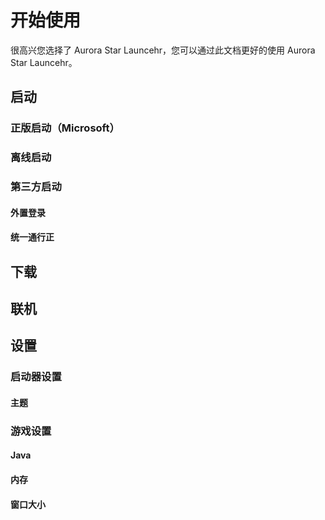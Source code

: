 # 开始使用
很高兴您选择了 Aurora Star Launcehr，您可以通过此文档更好的使用 Aurora Star Launcehr。
## 启动
### 正版启动（Microsoft）
### 离线启动
### 第三方启动
#### 外置登录
#### 统一通行正
## 下载
## 联机
## 设置
### 启动器设置
#### 主题
### 游戏设置
#### Java
#### 内存
#### 窗口大小
